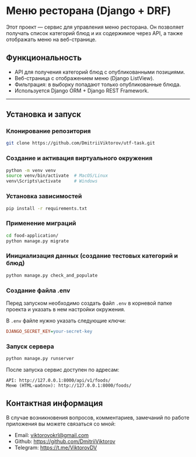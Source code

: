 # Меню ресторана (Django + DRF)

Этот проект — сервис для управления меню ресторана. 
Он позволяет получать список категорий блюд и их содержимое через API, а также отображать меню на веб-странице.

## Функциональность

- API для получения категорий блюд с опубликованными позициями.
- Веб-страница с отображением меню (Django ListView).
- Фильтрация: в выборку попадают только опубликованные блюда.
- Используется Django ORM + Django REST Framework.

---

## Установка и запуск

### Клонирование репозитория
```bash
git clone https://github.com/DmitriiViktorov/utf-task.git
```

### Создание и активация виртуального окружения
```bash
python -m venv venv
source venv/bin/activate  # MacOS/Linux
venv\Scripts\activate     # Windows
```

### Установка зависимостей
```bash
pip install -r requirements.txt
```

### Применение миграций
```bash
cd food-application/
python manage.py migrate
```

### Инициализация данных (создание тестовых категорий и блюд)
```bash
python manage.py check_and_populate
```

### Создание файла .env

Перед запуском необходимо создать файл `.env` в корневой папке проекта и указать в нем настройки окружения.  

В `.env` файле нужно указать следующие ключи:
```ini
DJANGO_SECRET_KEY=your-secret-key
```

### Запуск сервера
```bash
python manage.py runserver
```

После запуска сервис доступен по адресам:

    API: http://127.0.0.1:8000/api/v1/foods/
    Меню (HTML-шаблон): http://127.0.0.1:8000/foods/


## Контактная информация

В случае возникновения вопросов, комментариев, замечаний по работе приложения вы можете связаться со мной:
- Email: viktorovokrl@gmail.com
- Github: https://github.com/DmitriiViktorov
- Telegram: https://t.me/ViktorovDV











